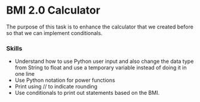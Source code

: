 # BMI 2.0 Calculator

The purpose of this task is to enhance the calculator that we created before so that we can implement conditionals.
### Skills
  - Understand how to use Python user input and also change the data type from String to float and use a temporary variable instead of doing it in one line
  - Use Python notation for power functions
  - Print using // to indicate rounding
  - Use conditionals to print out statements based on the BMI.
